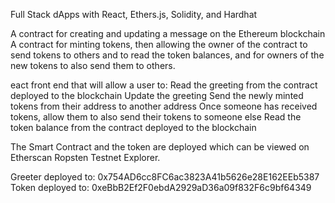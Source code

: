 Full Stack dApps with React, Ethers.js, Solidity, and Hardhat


A contract for creating and updating a message on the Ethereum blockchain
A contract for minting tokens, then allowing the owner of the contract to send tokens to others and to read the token balances, and for owners of the new tokens to also send them to others.

eact front end that will allow a user to:
Read the greeting from the contract deployed to the blockchain
Update the greeting
Send the newly minted tokens from their address to another address
Once someone has received tokens, allow them to also send their tokens to someone else
Read the token balance from the contract deployed to the blockchain

The Smart Contract  and the token are deployed which can be viewed on Etherscan Ropsten Testnet Explorer.

Greeter deployed to: 0x754AD6cc8FC6ac3823A41b5626e28E162EEb5387
Token deployed to: 0xeBbB2Ef2F0ebdA2929aD36a09f832F6c9bf64349

